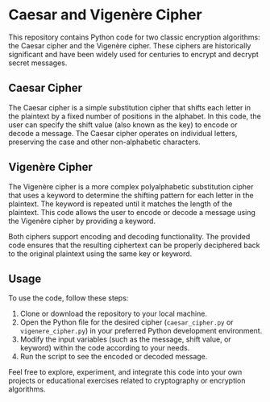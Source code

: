 # Caesar and Vigenère Cipher

This repository contains Python code for two classic encryption algorithms: the Caesar cipher and the Vigenère cipher. These ciphers are historically significant and have been widely used for centuries to encrypt and decrypt secret messages.

## Caesar Cipher

The Caesar cipher is a simple substitution cipher that shifts each letter in the plaintext by a fixed number of positions in the alphabet. In this code, the user can specify the shift value (also known as the key) to encode or decode a message. The Caesar cipher operates on individual letters, preserving the case and other non-alphabetic characters.

## Vigenère Cipher

The Vigenère cipher is a more complex polyalphabetic substitution cipher that uses a keyword to determine the shifting pattern for each letter in the plaintext. The keyword is repeated until it matches the length of the plaintext. This code allows the user to encode or decode a message using the Vigenère cipher by providing a keyword.

Both ciphers support encoding and decoding functionality. The provided code ensures that the resulting ciphertext can be properly deciphered back to the original plaintext using the same key or keyword.

## Usage

To use the code, follow these steps:

1. Clone or download the repository to your local machine.
2. Open the Python file for the desired cipher (`caesar_cipher.py` or `vigenere_cipher.py`) in your preferred Python development environment.
3. Modify the input variables (such as the message, shift value, or keyword) within the code according to your needs.
4. Run the script to see the encoded or decoded message.

Feel free to explore, experiment, and integrate this code into your own projects or educational exercises related to cryptography or encryption algorithms.




